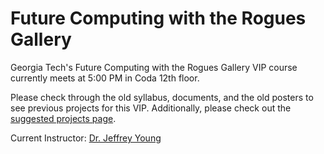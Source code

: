 # Future Computing with the Rogues Gallery

Georgia Tech's Future Computing with the Rogues Gallery VIP course currently meets at 5:00 PM in Coda 12th floor. 

Please check through the old syllabus, documents, and the old posters to see previous projects for this VIP. Additionally, please check out the [suggested projects page](https://github.com/gt-crnch-rg/fc-with-rg-vip/blob/main/docs/students/%5BNew%20Students%5D%20Current%20and%20Suggested%20Projects.md).

Current Instructor: [Dr. Jeffrey Young](https://jyoung3131.github.io/)
